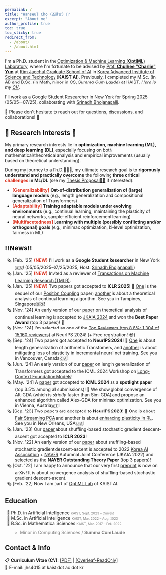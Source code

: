 ```yaml
---
permalink: /
title: "Hanseul Cho (조한슬) 👋"
excerpt: "About me"
author_profile: true
toc: true
toc_sticky: true
redirect_from: 
  - /about/
  - /about.html
---
```


<style>
gray { color: gray; font-size: 75%;}
red { color: #DC3522}
.highlighted { 
    background-color: #FFFD90; 
}
.nobull {
  margin:0px; padding:0px;
  list-style: none;
  padding-left: 2rem;
  text-indent: -1.6rem;
}
.nobull2 {
  line-height:1em;
  padding-left: 1rem;
  text-indent: 0rem;
}
</style>

I'm a Ph.D. student in the [Optimization & Machine Learning (**OptiML**) Laboratory](https://chulheeyun.github.io), where I'm fortunate to be advised by [Prof. **Chulhee "Charlie" Yun**](https://chulheeyun.github.io) at [Kim Jaechul Graduate School of AI](https://gsai.kaist.ac.kr) in [Korea Advanced Institute of Science and Technology](https://www.kaist.ac.kr/en/) (**KAIST AI**).
Previously, I completed my M.Sc. (in AI) and B.Sc. (in Math, minor in CS, *Summa Cum Laude*) at KAIST.
*Here is my [CV](/files/Curriculum_Vitae__Hanseul_Cho.pdf)*.

I'll work as a Google Student Researcher in New York for Spring 2025 (05/05--07/25), collaborating with [Srinadh Bhojanapalli](https://bsrinadh.github.io).

🤗 Please don't hesitate to reach out for questions, discussions, and collaborations! 🤗

## 🔬 Research Interests 🔭

My primary research interests lie in **optimization, machine learning (ML), and deep learning (DL)**, especially focusing on both mathematical/theoretical analysis and empirical improvements (usually based on theoretical understanding).

During my journey to a Ph.D.👨🏻‍🎓, my ultimate research goal is to **rigorously understand and practically overcome** the following **three critical <red>challenges</red> in ML/DL** (see my [Thesis Proposal🔗📰](/files/PhD_thesis_research_proposal.pdf) if interested):

* <red><i class="fa fa-sitemap"></i> <b>[Generalizability]</b></red> **Out-of-distribution generalization of (large) language models** (e.g., length generalization and compositional generalization of Transformers)
* <red><i class="fa fa-flask"></i> <b>[Adaptability]</b></red> **Training adaptable models under evolving environments** (e.g., continual learning, maintaining the plasticity of neural networks, sample-efficient reinforcement learning)
* <red><i class="fa fa-cubes"></i> <b>[Multifacetedness]</b></red> **Learning with multiple (possibly conflicting and/or orthogonal) goals** (e.g., minimax optimization, bi‑level optimization, fairness in ML)

## ‼️News‼️

<ul class="nobull">
  <li>🗞️ [Feb. '25] <red><b>(NEW)</b></red> I'll work as a <b>Google Student Researcher</b> in New York🇺🇸! (05/05/2025&ndash;07/25/2025, Host: <a href="https://bsrinadh.github.io">Srinadh Bhojanapalli</a>) </li>
  <li>🗞️ [Jan. '25] <red><b>(NEW)</b></red> Invited as a reviewer of  <a href="https://jmlr.org/tmlr/index.html">Transactions on Machine Learning Research (TMLR)</a>.</li>
  <li>🗞️ [Jan. '25] <red><b>(NEW)</b></red> Two papers got accepted to <b>ICLR 2025</b>! 🎉 <a href="/publication/Position-Coupling-Scratchpad">One</a> is the sequel of our <a href="/publication/Position-Coupling">Position Coupling</a> paper; <a href="/publication/Continual-Linear-Classfication-GD">another</a> is about a theoretical analysis of continual learning algorithm. See you in Tampines, Singapore🇸🇬!</li>
  <li>🗞️ [Nov. '24] An early version of our <a href="/publication/Continual-Linear-Classfication-GD">paper</a> on theoretical analysis of continual learning is accepted to <a href="http://aiassociation.kr">JKAIA 2024</a> and won the <b>Best Paper Award</b> (top 3 papers)! 🎉</li>
  <li>🗞️ [Nov. '24] I'm selected as one of the <a href="https://neurips.cc/Conferences/2024/ProgramCommittee#top-reviewers">Top Reviewers (top 8.6%: 1,304 of 15,160 reviewers)</a> at NeurIPS 2024! (+ Free registration! 😎) </li>
  <li>🗞️ [Sep. '24] Two papers got accepted to <b>NeurIPS 2024</b>! 🎉 <a href="/publication/Position-Coupling">One</a> is about length generalization of arithmetic Transfomers, and <a href="/publication/DASH-Direction-Aware-SHrinking">another</a> is about mitigating loss of plasticity in incremental neural net training. See you in Vancouver, Canada🇨🇦!</li>
  <li>🗞️ [Jun. '24] An early version of our <a href="/publication/Position-Coupling">paper</a> on length generalization of Transformers got accepted to the ICML 2024 Workshop on <a href="https://longcontextfm.github.io/">Long-Context Foundation Models</a>!</li>
  <li>🗞️ [May. '24] A <a href="/publication/Alex-GDA">paper</a> got accepted to <b>ICML 2024</b> as a <b>spotlight paper</b> (top 3.5% among all submissions)! 🎉 We show global convergence of Alt-GDA (which is <i>strictly</i> faster than Sim-GDA) and propose an enhanced algorithm called Alex-GDA for minimax optimization. See you in Vienna, Austria🇦🇹!</li>
  <li>🗞️ [Sep. '23] Two papers are accepted to <b>NeurIPS 2023</b>! 🎉 One is about <a href="/publication/fair-streaming-pca">Fair Streaming PCA</a> and another is about <a href="/publication/PLASTIC">enhancing plasticity in RL</a>. See you in New Orleans, USA🇺🇸!</li>
  <li>🗞️ [Jan. '23] Our <a href="/publication/sgda-with-shuffling">paper</a> about shuffling-based stochastic gradient descent-ascent got accepted to <b>ICLR 2023</b>! </li>
  <li>🗞️ [Nov. '22] An early version of our <a href="/publication/sgda-with-shuffling">paper</a> about shuffling-based stochastic gradient descent-ascent is accepted to 2022 <a href="http://aiassociation.kr">Korea AI Association</a> + <a href="https://www.navercorp.com/en">NAVER</a> Autumnal Joint Conference (JKAIA 2022) and selected as the <b>NAVER Outstanding Theory Paper</b> (top 3 papers)! </li>
  <li>🗞️ [Oct. '22] I am happy to announce that our very first <a href="https://arxiv.org/abs/2210.05995">preprint</a> is now on arXiv!  It is about convergence analysis of shuffling-based stochastic gradient descent-ascent. </li>
  <li>🗞️ [Feb. '22] Now I am part of <a href="https://chulheeyun.github.io">OptiML Lab</a> of KAIST AI. </li>
</ul>

## Education

<ul class="nobull">
  <li>🏫 Ph.D. in Artificial Intelligence  <gray>KAIST, Sept. 2023 – Current</gray></li>
  <li>🏫 M.Sc. in Artificial Intelligence  <gray>KAIST, Mar. 2022 – Aug. 2023</gray></li>
  <li>🏫 B.Sc. in Mathematical Sciences  <gray>KAIST, Mar. 2017 – Feb. 2022</gray></li>
    <ul class="nobull2" style="color:gray">
    <li>Minor in Computing Sciences / <b>Summa Cum Laude</b></li>
    </ul>
</ul>

## Contact & Info

📋 **Curriculum Vitae (CV)**: [[PDF]](/files/Curriculum_Vitae__Hanseul_Cho.pdf) | [[Overleaf-ReadOnly]](https://www.overleaf.com/read/pmkhfyywpjnt#3ad9b9)  
📧 E-mail: jhs4015 at kaist dot ac dot kr
